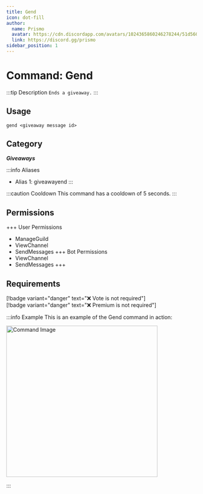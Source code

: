 ```yaml
---
title: Gend
icon: dot-fill
author:
  name: Prismo
  avatar: https://cdn.discordapp.com/avatars/1024365860246278244/51d5603eff69376da9a21e86b07a75bd.png?size=2048
  link: https://discord.gg/prismo
sidebar_position: 1
---
```



# Command: Gend

:::tip Description
`Ends a giveaway.`
:::

## Usage

```
gend <giveaway message id>
```

## Category

_**Giveaways**_

:::info Aliases
- Alias 1: giveawayend
:::

:::caution Cooldown
This command has a cooldown of 5 seconds.
:::

## Permissions

+++ User Permissions
- ManageGuild
- ViewChannel
- SendMessages
+++ Bot Permissions
- ViewChannel
- SendMessages
+++

## Requirements

[!badge variant="danger" text="❌ Vote is not required"]  
[!badge variant="danger" text="❌ Premium is not required"]

:::info Example
This is an example of the Gend command in action:

<img src="https://imgur.com/vNbgLGW.png" alt="Command Image" width="400"/>

:::

